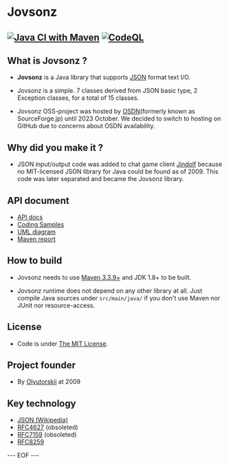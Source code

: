 # Jovsonz #

[![Java CI with Maven](https://github.com/olyutorskii/Jovsonz/actions/workflows/maven.yml/badge.svg)](https://github.com/olyutorskii/Jovsonz/actions/workflows/maven.yml)
[![CodeQL](https://github.com/olyutorskii/Jovsonz/actions/workflows/codeql-analysis.yml/badge.svg)](https://github.com/olyutorskii/Jovsonz/actions/workflows/codeql-analysis.yml)
-----------------------------------------------------------------------


## What is Jovsonz ? ##

* **Jovsonz** is a Java library
that supports [JSON][JSON] format text I/O.

* Jovsonz is a simple.
7 classes derived from JSON basic type, 2 Exception classes, for a total of 15 classes.

* Jovsonz OSS-project was hosted by [OSDN][OSDN](formerly known as SourceForge.jp)
until 2023 October.
We decided to switch to hosting on GitHub due to concerns about OSDN availability.


## Why did you make it ? ##

* JSON input/output code was added to chat game client [Jindolf][JINDOLF]
because no MIT-licensed JSON library for Java could be found as of 2009.
This code was later separated and became the Jovsonz library.


## API document ##
* [API docs](https://olyutorskii.github.io/Jovsonz/apidocs/index.html)
* [Coding Samples](https://github.com/olyutorskii/Jovsonz/wiki/Coding-Samples)
* [UML diagram](https://github.com/olyutorskii/Jovsonz/wiki/Class-diagram)
* [Maven report](https://olyutorskii.github.io/Jovsonz/)


## How to build ##

* Jovsonz needs to use [Maven 3.3.9+](https://maven.apache.org/)
and JDK 1.8+ to be built.

* Jovsonz runtime does not depend on any other library at all.
Just compile Java sources under `src/main/java/`
if you don't use Maven nor JUnit nor resource-access.


## License ##

* Code is under [The MIT License][MIT].


## Project founder ##

* By [Olyutorskii](https://github.com/olyutorskii) at 2009


## Key technology ##

- [JSON (Wikipedia)](https://en.wikipedia.org/wiki/JSON)
- [RFC4627](http://www.ietf.org/rfc/rfc4627.txt) (obsoleted)
- [RFC7159](http://www.ietf.org/rfc/rfc7159.txt) (obsoleted)
- [RFC8259](http://www.ietf.org/rfc/rfc8259.txt)


[JSON]: https://www.json.org/
[OSDN]: https://ja.osdn.net/projects/jovsonz/
[JINDOLF]: https://github.com/olyutorskii/Jindolf
[MIT]: https://opensource.org/licenses/MIT


--- EOF ---
